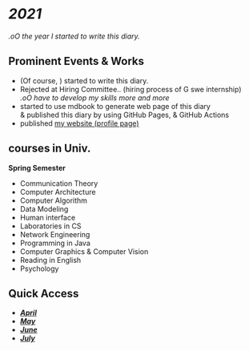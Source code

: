 # *2021*
*.oO the year I started to write this diary.*

## Prominent Events & Works
- (Of course, ) started to write this diary.
- Rejected at Hiring Committee.. (hiring process of G swe internship)  
  *.oO have to develop my skills more and more*
- started to use mdbook to generate web page of this diary  
  & published this diary by using GitHub Pages, & GitHub Actions
- published [my website (profile page)](https://otsukotsu.github.io/OtsuKotsuIO/)


## courses in Univ.
**Spring Semester**
- Communication Theory
- Computer Architecture
- Computer Algorithm
- Data Modeling
- Human interface
- Laboratories in CS
- Network Engineering
- Programming in Java
- Computer Graphics & Computer Vision
- Reading in English
- Psychology

## Quick Access
- [***April***](./April/top.md)
- [***May***](./May/top.md)
- [***June***](./June/top.md)
- [***July***](./July/top.md)
